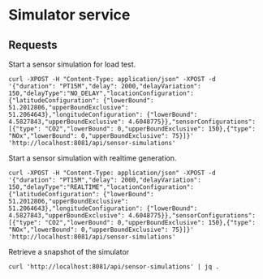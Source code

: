 # Simulator service

## Requests

Start a sensor simulation for load test.

    curl -XPOST -H "Content-Type: application/json" -XPOST -d '{"duration": "PT15M","delay": 2000,"delayVariation": 150,"delayType":"NO_DELAY","locationConfiguration": {"latitudeConfiguration": {"lowerBound": 51.2012806,"upperBoundExclusive": 51.2064643},"longitudeConfiguration": {"lowerBound": 4.5827843,"upperBoundExclusive": 4.6048775}},"sensorConfigurations": [{"type": "CO2","lowerBound": 0,"upperBoundExclusive": 150},{"type": "NOx","lowerBound": 0,"upperBoundExclusive": 75}]}' 'http://localhost:8081/api/sensor-simulations'

Start a sensor simulation with realtime generation.

    curl -XPOST -H "Content-Type: application/json" -XPOST -d '{"duration": "PT15M","delay": 2000,"delayVariation": 150,"delayType":"REALTIME","locationConfiguration": {"latitudeConfiguration": {"lowerBound": 51.2012806,"upperBoundExclusive": 51.2064643},"longitudeConfiguration": {"lowerBound": 4.5827843,"upperBoundExclusive": 4.6048775}},"sensorConfigurations": [{"type": "CO2","lowerBound": 0,"upperBoundExclusive": 150},{"type": "NOx","lowerBound": 0,"upperBoundExclusive": 75}]}' 'http://localhost:8081/api/sensor-simulations'

Retrieve a snapshot of the simulator
    
    curl 'http://localhost:8081/api/sensor-simulations' | jq .

